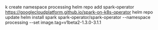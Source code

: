k create namespace processing
helm repo add spark-operator <https://googlecloudplatform.github.io/spark-on-k8s-operator>
helm repo update
helm install spark spark-operator/spark-operator --namespace processing --set image.tag=v1beta2-1.3.0-3.1.1
